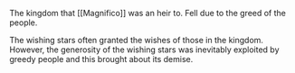 The kingdom that [[Magnifico]] was an heir to. Fell due to the greed of the people.

The wishing stars often granted the wishes of those in the kingdom. However, the generosity of the wishing stars was inevitably exploited by greedy people and this brought about its demise.